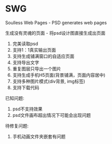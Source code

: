 # SWG

Soulless Web Pages - PSD generates web pages

生成没有灵魂的页面   -  将psd设计图直接生成出页面


1. 完美读取psd
2. 支持1：1真实输出页面
3. 支持生成铺满窗口的自适应页面
4. 支持导出文字
5. 重复图层只导出一个图片
6. 支持生成手机H5页面(背景铺满，页面内容居中)
7. 支持多种图片模式(div背景, img标签)
8. 支持下载代码


已知问题:
1. psd不支持效果
2. psd文件画布超出情况下可能会出现问题

待修复问题:
1. 手机动画文件夹嵌套有问题

